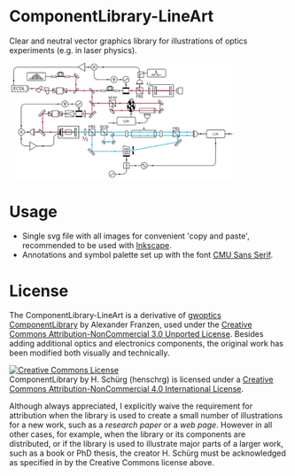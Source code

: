 # ComponentLibrary-LineArt
Clear and neutral vector graphics library for illustrations of optics experiments (e.g. in laser physics).

<img src="./demo/g25339.png" width=80% height=50%>

# Usage
* Single svg file with all images for convenient 'copy and paste', recommended to be used with [Inkscape](https://inkscape.org/).<br>
* Annotations and symbol palette set up with the font [CMU Sans Serif](https://fontlibrary.org/index.php?pretty=%2Fen%2Ffont%2Fcmu-sans-serif).

# License
The ComponentLibrary-LineArt is a derivative of [gwoptics ComponentLibrary](http://www.gwoptics.org/ComponentLibrary/) by Alexander Franzen, used under the [Creative Commons Attribution-NonCommercial 3.0 Unported License](https://creativecommons.org/licenses/by-nc/3.0/). Besides adding additional optics and electronics components, the original work has been modified both visually and technically.

<a rel="license" href="http://creativecommons.org/licenses/by-nc/4.0/"><img alt="Creative Commons License" style="border-width:0" src="https://i.creativecommons.org/l/by-nc/4.0/88x31.png" /></a><br>
ComponentLibrary by H. Schürg (henschrg) is licensed under a [Creative Commons Attribution-NonCommercial 4.0 International License](https://creativecommons.org/licenses/by-nc/4.0/).

Although always appreciated, I explicitly waive the requirement for attribution when the library is used to create a small number of illustrations for a new work, such as a *research paper* or a *web page*. However in all other cases, for example, when the library or its components are distributed, or if the library is used to illustrate major parts of a larger work, such as a book or PhD thesis, the creator H. Schürg must be acknowledged as specified in by the Creative Commons license above. 
